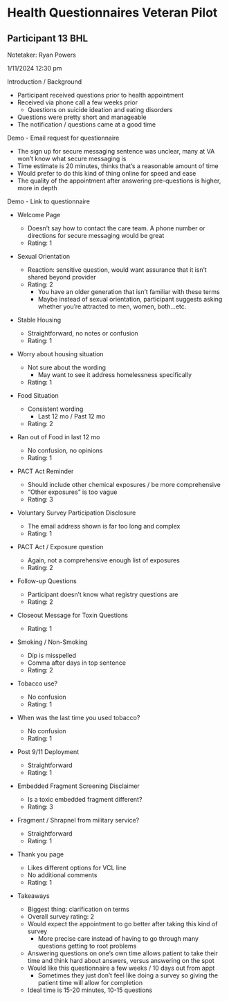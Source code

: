 # Health Questionnaires Veteran Pilot 

## Participant 13 BHL 

Notetaker: Ryan Powers 

1/11/2024 12:30 pm 

 

 

Introduction / Background
  - Participant received questions prior to health appointment
  - Received via phone call a few weeks prior
    - Questions on suicide ideation and eating disorders
  - Questions were pretty short and manageable
  - The notification / questions came at a good time 

Demo - Email request for questionnaire
  - The sign up for secure messaging sentence was unclear, many at VA won’t know what secure messaging is
  - Time estimate is 20 minutes, thinks that’s a reasonable amount of time
  - Would prefer to do this kind of thing online for speed and ease
  - The quality of the appointment after answering pre-questions is higher, more in depth  

Demo - Link to questionnaire  
  - Welcome Page
    - Doesn’t say how to contact the care team. A phone number or directions for secure messaging would be great
    - Rating: 1
  - Sexual Orientation
    - Reaction: sensitive question, would want assurance that it isn’t shared beyond provider  
    - Rating: 2
      - You have an older generation that isn’t familiar with these terms  
      - Maybe instead of sexual orientation, participant suggests asking whether you’re attracted to men, women, both…etc.  
  - Stable Housing
    - Straightforward, no notes or confusion 
    - Rating: 1 
  - Worry about housing situation 
    - Not sure about the wording 
      - May want to see it address homelessness specifically 
    - Rating: 1 
  - Food Situation  
    - Consistent wording  
      - Last 12 mo / Past 12 mo  
    - Rating: 2 
  - Ran out of Food in last 12 mo  
    - No confusion, no opinions 
    - Rating: 1 
  - PACT Act Reminder  
    - Should include other chemical exposures / be more comprehensive  
    - “Other exposures” is too vague 
    - Rating: 3 
  - Voluntary Survey Participation Disclosure 
    - The email address shown is far too long and complex 
    - Rating: 1 
  - PACT Act / Exposure question  
    - Again, not a comprehensive enough list of exposures 
    - Rating: 2 
  - Follow-up Questions 
    - Participant doesn’t know what registry questions are  
    - Rating: 2 
  - Closeout Message for Toxin Questions 
    - Rating: 1 
  - Smoking / Non-Smoking 
    - Dip is misspelled  
    - Comma after days in top sentence 
    - Rating: 2 
  - Tobacco use? 
    - No confusion 
    - Rating: 1 
  - When was the last time you used tobacco? 
    - No confusion 
    - Rating: 1 
  - Post 9/11 Deployment 
    - Straightforward 
    - Rating: 1 
  - Embedded Fragment Screening Disclaimer  
    - Is a toxic embedded fragment different? 
    - Rating: 3 
  - Fragment / Shrapnel from military service?
    - Straightforward
    - Rating: 1 
  - Thank you page
    - Likes different options for VCL line
    - No additional comments
    - Rating: 1 

- Takeaways 
  - Biggest thing: clarification on terms  
  - Overall survey rating: 2 
  - Would expect the appointment to go better after taking this kind of survey  
    - More precise care instead of having to go through many questions getting to root problems 
  - Answering questions on one’s own time allows patient to take their time and think hard about answers, versus answering on the spot  
  - Would like this questionnaire a few weeks / 10 days out from appt  
    - Sometimes they just don’t feel like doing a survey so giving the patient time will allow for completion  
  - Ideal time is 15-20 minutes, 10-15 questions  
